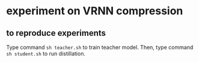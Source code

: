 # experiment on VRNN compression

## to reproduce experiments
Type command `sh teacher.sh` to train teacher model.
Then, type command `sh student.sh` to run distillation.